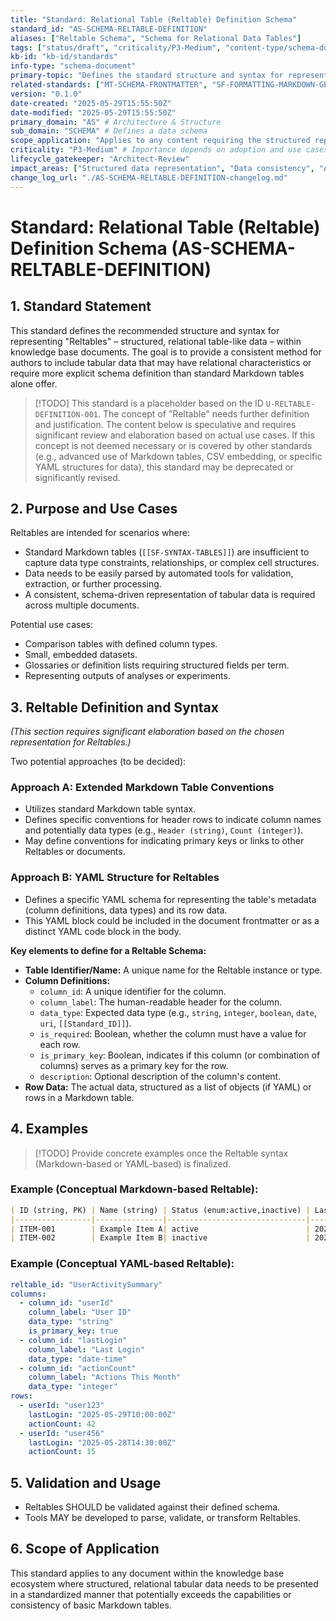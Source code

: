 ```yaml
---
title: "Standard: Relational Table (Reltable) Definition Schema"
standard_id: "AS-SCHEMA-RELTABLE-DEFINITION"
aliases: ["Reltable Schema", "Schema for Relational Data Tables"]
tags: ["status/draft", "criticality/P3-Medium", "content-type/schema-document", "topic/schemas", "topic/data-structures", "topic/structured-data", "kb-id/standards"]
kb-id: "kb-id/standards"
info-type: "schema-document"
primary-topic: "Defines the standard structure and syntax for representing relational table-like data (Reltables) within knowledge base documents."
related-standards: ["MT-SCHEMA-FRONTMATTER", "SF-FORMATTING-MARKDOWN-GENERAL", "SF-SYNTAX-TABLES"] # May also relate to YAML standards if applicable
version: "0.1.0"
date-created: "2025-05-29T15:55:50Z"
date-modified: "2025-05-29T15:55:50Z"
primary_domain: "AS" # Architecture & Structure
sub_domain: "SCHEMA" # Defines a data schema
scope_application: "Applies to any content requiring the structured representation of relational data in a tabular format, potentially beyond standard Markdown tables, for clarity, consistency, or automated processing."
criticality: "P3-Medium" # Importance depends on adoption and use cases.
lifecycle_gatekeeper: "Architect-Review"
impact_areas: ["Structured data representation", "Data consistency", "Automated data extraction", "Content requiring tabular relational data"]
change_log_url: "./AS-SCHEMA-RELTABLE-DEFINITION-changelog.md"
---
```


# Standard: Relational Table (Reltable) Definition Schema (AS-SCHEMA-RELTABLE-DEFINITION)

## 1. Standard Statement

This standard defines the recommended structure and syntax for representing "Reltables" – structured, relational table-like data – within knowledge base documents. The goal is to provide a consistent method for authors to include tabular data that may have relational characteristics or require more explicit schema definition than standard Markdown tables alone offer.

> [!TODO] This standard is a placeholder based on the ID `U-RELTABLE-DEFINITION-001`. The concept of "Reltable" needs further definition and justification. The content below is speculative and requires significant review and elaboration based on actual use cases. If this concept is not deemed necessary or is covered by other standards (e.g., advanced use of Markdown tables, CSV embedding, or specific YAML structures for data), this standard may be deprecated or significantly revised.

## 2. Purpose and Use Cases

Reltables are intended for scenarios where:
-   Standard Markdown tables (`[[SF-SYNTAX-TABLES]]`) are insufficient to capture data type constraints, relationships, or complex cell structures.
-   Data needs to be easily parsed by automated tools for validation, extraction, or further processing.
-   A consistent, schema-driven representation of tabular data is required across multiple documents.

Potential use cases:
-   Comparison tables with defined column types.
-   Small, embedded datasets.
-   Glossaries or definition lists requiring structured fields per term.
-   Representing outputs of analyses or experiments.

## 3. Reltable Definition and Syntax

*(This section requires significant elaboration based on the chosen representation for Reltables.)*

Two potential approaches (to be decided):

### Approach A: Extended Markdown Table Conventions
-   Utilizes standard Markdown table syntax.
-   Defines specific conventions for header rows to indicate column names and potentially data types (e.g., `Header (string)`, `Count (integer)`).
-   May define conventions for indicating primary keys or links to other Reltables or documents.

### Approach B: YAML Structure for Reltables
-   Defines a specific YAML schema for representing the table's metadata (column definitions, data types) and its row data.
-   This YAML block could be included in the document frontmatter or as a distinct YAML code block in the body.

**Key elements to define for a Reltable Schema:**
-   **Table Identifier/Name:** A unique name for the Reltable instance or type.
-   **Column Definitions:**
    -   `column_id`: A unique identifier for the column.
    -   `column_label`: The human-readable header for the column.
    -   `data_type`: Expected data type (e.g., `string`, `integer`, `boolean`, `date`, `uri`, `[[Standard_ID]]`).
    -   `is_required`: Boolean, whether the column must have a value for each row.
    -   `is_primary_key`: Boolean, indicates if this column (or combination of columns) serves as a primary key for the row.
    -   `description`: Optional description of the column's content.
-   **Row Data:** The actual data, structured as a list of objects (if YAML) or rows in a Markdown table.

## 4. Examples

> [!TODO] Provide concrete examples once the Reltable syntax (Markdown-based or YAML-based) is finalized.

### Example (Conceptual Markdown-based Reltable):

```markdown
| ID (string, PK) | Name (string) | Status (enum:active,inactive) | Last Updated (date) |
|-----------------|---------------|-------------------------------|---------------------|
| ITEM-001        | Example Item A| active                        | 2024-01-15          |
| ITEM-002        | Example Item B| inactive                      | 2024-01-10          |
```

### Example (Conceptual YAML-based Reltable):

```yaml
reltable_id: "UserActivitySummary"
columns:
  - column_id: "userId"
    column_label: "User ID"
    data_type: "string"
    is_primary_key: true
  - column_id: "lastLogin"
    column_label: "Last Login"
    data_type: "date-time"
  - column_id: "actionCount"
    column_label: "Actions This Month"
    data_type: "integer"
rows:
  - userId: "user123"
    lastLogin: "2025-05-29T10:00:00Z"
    actionCount: 42
  - userId: "user456"
    lastLogin: "2025-05-28T14:30:00Z"
    actionCount: 15
```

## 5. Validation and Usage
- Reltables SHOULD be validated against their defined schema.
- Tools MAY be developed to parse, validate, or transform Reltables.

## 6. Scope of Application
This standard applies to any document within the knowledge base ecosystem where structured, relational tabular data needs to be presented in a standardized manner that potentially exceeds the capabilities or consistency of basic Markdown tables.

